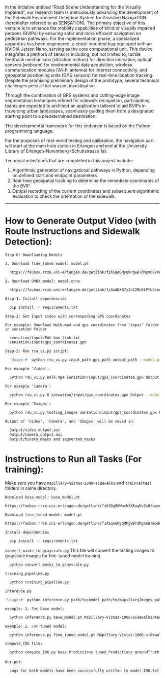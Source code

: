 In the initiative entitled "Road Scene Understanding for the Visually Impaired", our research team is meticulously advancing the development of the Sidewalk Environment Detection System for Assistive NavigaTION (hereinafter referred to as SENSATION). The primary objective of this venture is to enhance the mobility capabilities of blind or visually impaired persons (BVIPs) by ensuring safer and more efficient navigation on pedestrian pathways.
For the implementation phase, a specialized apparatus has been engineered: a chest-mounted bag equipped with an NVIDIA Jetson Nano, serving as the core computational unit. This device integrates a plethora of sensors including, but not limited to, tactile feedback mechanisms (vibration motors) for direction indication, optical sensors (webcam) for environmental data acquisition, wireless communication modules (Wi-Fi antenna) for internet connectivity, and geospatial positioning units (GPS sensors) for real-time location tracking.
Despite the promising preliminary design of the prototype, several technical challenges persist that warrant investigation.

Through the combination of GPS systems and cutting-edge image segmentation techniques refined for sidewalk recognition, participating teams are expected to architect an application tailored to aid BVIPs in traversing urban landscapes, seamlessly guiding them from a designated starting point to a predetermined destination.

The developmental framework for this endeavor is based on the Python programming language.

For the purposes of real-world testing and calibration, the navigation part will start at the main train station in Erlangen and end at the University Library of Erlangen-Nuremberg (Schuhstrasse 1a).

Technical milestones that are completed in this project include:
1. Algorithmic generation of navigational pathways in Python, depending on defined start and endpoint parameters.
2. Real-time geospatial tracking to determine the immediate coordinates of the BVIP.
3. Optical recording of the current coordinates and subsequent algorithmic evaluation to check the orientation of the sidewalk.


------------------------------------------------------------------------------------------

# How to Generate Output Video (with Route Instructions and Sidewalk Detection):
`Step-0: Downloading Models`

`1. Download fine_tuned model: model.pt`
```sh
  https://faubox.rrze.uni-erlangen.de/getlink/fiASqeGMyqMPgwBTdMym6D/model.pt
```
`2. Download ONNX model: model.onnx`
```sh
  https://faubox.rrze.uni-erlangen.de/getlink/fiGoANX87yZcC2RL61PtU5/model.onxx
```

`Step-1: Install dependencies`
```sh
  pip install -r requirements.txt
```
`Step-2: Get Input video with correspoding GPS coordinates`

`For example: Download Walk.mp4 and gps coordinates from "input" folder in sensation folder`
```sh
  sensation/input/FAU_box_link.txt
  sensation/input/gps_coordinates.gpx
```

`Step-3: Run rsu_vi.py script:`
```sh
  'Usage:#' python rsu_vi.py input_path gps_path output_path --model_path 
```
`For example 'Video':`
```sh
  python rsu_vi.py Walk.mp4 sensation/input/gps_coordinates.gpx Output --model_path model.onxx
```
`For example 'Camera':`
```sh
  python rsu_vi.py 0 sensation/input/gps_coordinates.gpx Output --model_path model.onxx
```
`For example 'Images':`
```sh
  python rsu_vi.py testing_images sensation/input/gps_coordinates.gpx Output --model_path model.onxx
```

`Output of 'Video', 'Camera', and 'Images' will be saved in:`
```sh
  Output/video_output.avi
  Output/camera_output.avi
  Output/binary_masks and segmented_masks
```


# Instructions to Run all Tasks (For training):
Make sure you have `Mapillary-Vistas-1000-sidewalks` and `trainvaltest` folders in same directory.

`Download base-model: base_model.pt`
```sh
https://faubox.rrze.uni-erlangen.de/getlink/fi6tDg9XWozkZXEuqUvZsH/base_model.pt
```
`Download fine_tuned model: model.pt`
```sh
https://faubox.rrze.uni-erlangen.de/getlink/fiASqeGMyqMPgwBTdMym6D/model.pt
```

`Install dependencies`
```sh
  pip install -r requirements.txt 
```

`convert_masks_to_grayscale.py`
This file will convert the testing images to grayscale images for fine-tuned model training.
```sh
  python convert_masks_to_grayscale.py
```

`training_pipeline.py`
```sh
  python training_pipeline.py

```

`inference.py`
```sh
'Usage:#' python inference.py path/to/model path/to/mapillaryImages path/to/mapillaryLabels OutputPath/to/ModelOutput OutputPath/to/binaryPredictions OutputPath/to/groundTruth 
```
`example: 1. For base model:`
```sh 
  python inference.py base_model.pt Mapillary-Vistas-1000-sidewalks/testing/images Mapillary-Vistas-1000-sidewalks/testing/labels base_model_output base_Predictions groundTruth
```
`example: 2. For tuned model:`
```sh 
  python inference.py fine_tuned_model.pt Mapillary-Vistas-1000-sidewalks/testing/images Mapillary-Vistas-1000-sidewalks/testing/labels tuned_model_output tuned_Predictions groundTruth
```

`compute_IOU file:`
```sh
  python compute_IOU.py base_Predictions tuned_Predictions groundTruth 
```

`Out-put`:
```sh
  Logs for both models have been successfully written to model-IOU.txt.
```
